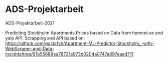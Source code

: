 # ADS-Projektarbeit
ADS-Projektarbeit-2021

Predicting Stockholm Apartments Prices based on Data from hemnet.se and yelp API.
Scrapping and API based on: https://github.com/gustafvh/Apartment-ML-Predictor-Stockholm_-with-WebScraper-and-Data-Insights/tree/91b55689ea78731e973b0204a0747a697eaed711
